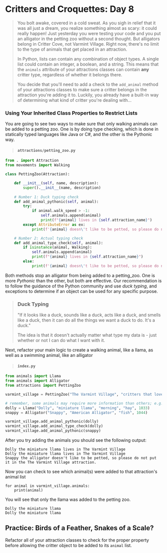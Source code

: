 # Critters and Croquettes: Day 8

>You bolt awake, covered in a cold sweat. As you sigh in relief that it was all just a dream, you realize something almost as scary: it could really happen! Just yesterday you were testing your code and you put an alligator in the petting zoo without a second thought. But alligators belong in Critter Cove, not Varmint Village. Right now, there's no limit to the type of animals that get placed in an attraction. 
>
>In Python, lists can contain any combination of object types. A single list could contain an integer, a boolean, and a string. This means that the `animals` attribute of your attractions classes can contain **any** critter type, regardless of whether it belongs there.
>
>You decide that you'll need to add a check to the `add_animal` method of your attractions classes to make sure a critter belongs in the attraction you're adding it to. Luckily, you already have a built-in way of determining what kind of critter you're dealing with...

### Using Your Inherited Class Properties to Restrict Lists

You are going to see two ways to make sure that only walking animals can be added to a petting zoo. One is by doing type checking, which is done in statically typed languages like Java or C#, and the other is the Pythonic way.

> #### `attractions/petting_zoo.py`

```py
from . import Attraction
from movements import Walking

class PettingZoo(Attraction):

    def __init__(self, name, description):
        super().__init__(name, description)
    
    # Number 1: Duck typing check
    def add_animal_pythonic(self, animal):
        try:
            if animal.walk_speed > -1:
                self.animals.append(animal)
                print(f"{animal} lives in {self.attraction_name}")
        except AttributeError as ex:
            print(f'{animal} doesn\'t like to be petted, so please do not put it in the {self.name} attraction.')

    # Number 2: Actual typing check
    def add_animal_type_check(self, animal):
        if isinstance(animal, Walking):
            self.animals.append(animal)
            print(f"{animal} lives in {self.attraction_name}")
        else:
            print(f'{animal} doesn\'t like to be petted, so please do not try to put it in the {self.name} attraction.')
```

Both methods stop an alligator from being added to a petting_zoo. One is more _Pythonic_ than the other, but both are effective. Our recommendation is to follow the guidance of the Python community and use _duck typing_, and exceptions to determine if an object can be used for any specific purpose.

> ### Duck Typing
>
> "If it looks like a duck, sounds like a duck, acts like a duck, and smells like a duck, then it can do all the things we want a duck to do. It's a duck."
>
> The idea is that it doesn't actually matter what type my data is - just whether or not I can do what I want with it.

Next, refactor your main logic to create a walking animal, like a llama, as well as a swimming animal, like an alligator

> #### `index.py`

```py
from animals import Llama
from animals import Alligator
from attractions import PettingZoo

varmint_village = PettingZoo("The Varmint Village", "critters that love to be pet!")

# remember, some animals may require more information than others; e.g. chip_num
dolly = Llama("Dolly", "miniature llama", "morning", "hay", 1033)
snappy = Alligator("Snappy", "American Alligator", "fish", 1044)

varmint_village.add_animal_pythonic(dolly)
varmint_village.add_animal_type_check(dolly)
varmint_village.add_animal_pythonic(snappy)
```

After you try adding the animals you should see the following output:

```
Dolly the miniature llama lives in The Varmint Village
Dolly the miniature llama lives in The Varmint Village
Snappy the alligator doesn't like to be petted, so please do not put it in the The Varmint Village attraction.
```

Now you can check to see which animal(s) were added to that attraction's animal list

```
for animal in varmint_village.animals:
    print(animal)
```

You will see that only the llama was added to the petting zoo.

```
Dolly the miniature llama
Dolly the miniature llama
```

## Practice: Birds of a Feather, Snakes of a Scale?
Refactor all of your attraction classes to check for the proper property before allowing the critter object to be added to its `animal` list.
